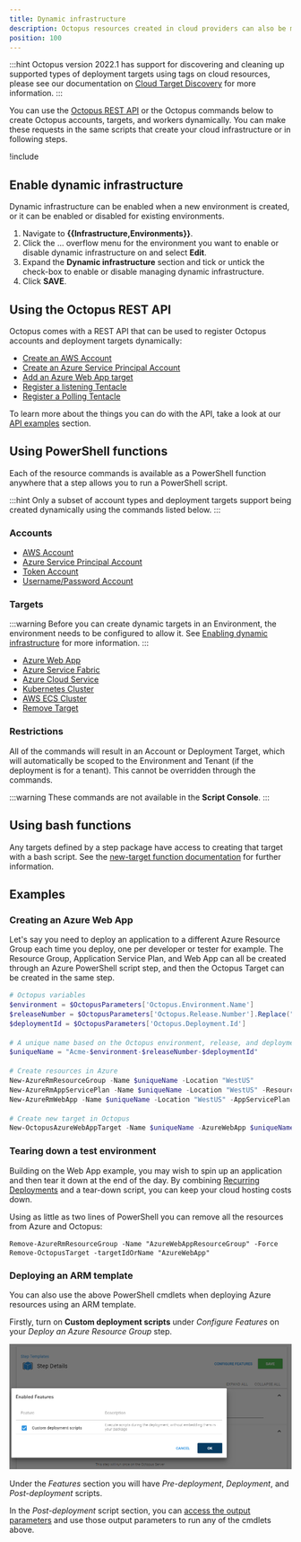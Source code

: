 ```yaml
---
title: Dynamic infrastructure
description: Octopus resources created in cloud providers can also be modeled in Octopus using service messages and scripts, which form part of dynamic infrastructure.
position: 100
---
```


:::hint
Octopus version 2022.1 has support for discovering and cleaning up supported types of deployment targets using tags on cloud resources, please see our documentation on [Cloud Target Discovery](/docs/infrastructure/deployment-targets/cloud-target-discovery/index.md) for more information.
:::

You can use the [Octopus REST API](/docs/octopus-rest-api/index.md) or the Octopus commands below to create Octopus accounts, targets, and workers dynamically. You can make these requests in the same scripts that create your cloud infrastructure or in following steps.

!include <create-deployment-targets-warning>

## Enable dynamic infrastructure

Dynamic infrastructure can be enabled when a new environment is created, or it can be enabled or disabled for existing environments.

1. Navigate to **{{Infrastructure,Environments}}**.
1. Click the ... overflow menu for the environment you want to enable or disable dynamic infrastructure on and select **Edit**.
1. Expand the **Dynamic infrastructure** section and tick or untick the check-box to enable or disable managing dynamic infrastructure.
1. Click **SAVE**.

## Using the Octopus REST API

Octopus comes with a REST API that can be used to register Octopus accounts and deployment targets dynamically:

- [Create an AWS Account](/docs/octopus-rest-api/examples/accounts/create-aws-account.md)
- [Create an Azure Service Principal Account](/docs/octopus-rest-api/examples/accounts/create-azure-service-principal.md)
- [Add an Azure Web App target](/docs/octopus-rest-api/examples/deployment-targets/add-azure-web-app.md)
- [Register a listening Tentacle](/docs/octopus-rest-api/examples/deployment-targets/register-listening-tentacle.md)
- [Register a Polling Tentacle](/docs/octopus-rest-api/examples/deployment-targets/register-polling-tentacle.md)

To learn more about the things you can do with the API, take a look at our [API examples](/docs/octopus-rest-api/examples/index.md) section.

## Using PowerShell functions

Each of the resource commands is available as a PowerShell function anywhere that a step allows you to run a PowerShell script.

:::hint
Only a subset of account types and deployment targets support being created dynamically using the commands listed below.
:::

### Accounts

- [AWS Account](/docs/infrastructure/deployment-targets/dynamic-infrastructure/aws-accounts.md)
- [Azure Service Principal Account](/docs/infrastructure/deployment-targets/dynamic-infrastructure/azure-accounts.md)
- [Token Account](/docs/infrastructure/deployment-targets/dynamic-infrastructure/token-accounts.md)
- [Username/Password Account](/docs/infrastructure/deployment-targets/dynamic-infrastructure/username-password-accounts.md)

### Targets

:::warning
Before you can create dynamic targets in an Environment, the environment needs to be configured to allow it. See [Enabling dynamic infrastructure](/docs/infrastructure/deployment-targets/dynamic-infrastructure/index.md#enable-dynamic-infrastructure) for more information.
:::

- [Azure Web App](/docs/infrastructure/deployment-targets/dynamic-infrastructure/azure-web-app-target.md)
- [Azure Service Fabric](/docs/infrastructure/deployment-targets/dynamic-infrastructure/azure-service-fabric-target.md)
- [Azure Cloud Service](/docs/infrastructure/deployment-targets/dynamic-infrastructure/azure-cloud-service-target.md)
- [Kubernetes Cluster](/docs/infrastructure/deployment-targets/dynamic-infrastructure/kubernetes-target.md)
- [AWS ECS Cluster](/docs/infrastructure/deployment-targets/dynamic-infrastructure/new-octopustarget.md)
- [Remove Target](/docs/infrastructure/deployment-targets/dynamic-infrastructure/remove-octopustarget.md)

### Restrictions

All of the commands will result in an Account or Deployment Target, which will automatically be scoped to the Environment and Tenant (if the deployment is for a tenant).
This cannot be overridden through the commands.

:::warning
These commands are not available in the **Script Console**.
:::

## Using bash functions

Any targets defined by a step package have access to creating that target with a bash script. See the [new-target function documentation](/docs/infrastructure/deployment-targets/dynamic-infrastructure/new-octopustarget.md) for further information.

## Examples

### Creating an Azure Web App

Let's say you need to deploy an application to a different Azure Resource Group each time you deploy, one per developer or tester for example. The Resource Group, Application Service Plan, and Web App can all be created through an Azure PowerShell script step, and then the Octopus Target can be created in the same step.

```powershell
# Octopus variables
$environment = $OctopusParameters['Octopus.Environment.Name']
$releaseNumber = $OctopusParameters['Octopus.Release.Number'].Replace(".", "-")
$deploymentId = $OctopusParameters['Octopus.Deployment.Id']

# A unique name based on the Octopus environment, release, and deployment
$uniqueName = "Acme-$environment-$releaseNumber-$deploymentId"

# Create resources in Azure
New-AzureRmResourceGroup -Name $uniqueName -Location "WestUS"
New-AzureRmAppServicePlan -Name $uniqueName -Location "WestUS" -ResourceGroupName $uniqueName -Tier Free
New-AzureRmWebApp -Name $uniqueName -Location "WestUS" -AppServicePlan $uniqueName -ResourceGroupName $uniqueName

# Create new target in Octopus
New-OctopusAzureWebAppTarget -Name $uniqueName -AzureWebApp $uniqueName -AzureResourceGroupName $uniqueName -OctopusAccountIdOrName "my-octopus-azure-serviceprincipal-account" -OctopusRoles "acme-web"
```

### Tearing down a test environment

Building on the Web App example, you may wish to spin up an application and then tear it down at the end of the day. By combining [Recurring Deployments](https://octopus.com/blog/recurring-deployments) and a tear-down script, you can keep your cloud hosting costs down.

Using as little as two lines of PowerShell you can remove all the resources from Azure and Octopus:

```
Remove-AzureRmResourceGroup -Name "AzureWebAppResourceGroup" -Force
Remove-OctopusTarget -targetIdOrName "AzureWebApp"
```

### Deploying an ARM template

You can also use the above PowerShell cmdlets when deploying Azure resources using an ARM template.

Firstly, turn on **Custom deployment scripts** under _Configure Features_ on your _Deploy an Azure Resource Group_ step.

![Configure features on ARM template step](arm-template-step-configure-features.png "width=500")

Under the _Features_ section you will have _Pre-deployment_, _Deployment_, and _Post-deployment_ scripts.

In the _Post-deployment_ script section, you can [access the output parameters](/docs/runbooks/runbook-examples/azure/resource-groups/index.md#DeployusinganAzureResourceGroupTemplate-AccessingARMtemplateoutputparameters) and use those output parameters to run any of the cmdlets above.
